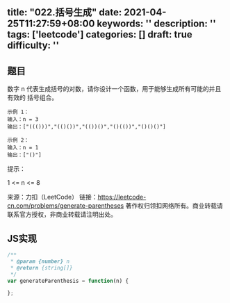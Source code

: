 title: "022.括号生成"
date: 2021-04-25T11:27:59+08:00
keywords: ''
description: ''
tags: ['leetcode']
categories: []
draft: true
difficulty: ''
---

## 题目

数字 n 代表生成括号的对数，请你设计一个函数，用于能够生成所有可能的并且 有效的 括号组合。

```
示例 1：
输入：n = 3
输出：["((()))","(()())","(())()","()(())","()()()"]

示例 2：
输入：n = 1
输出：["()"]
```

提示：

1 <= n <= 8

来源：力扣（LeetCode）
链接：https://leetcode-cn.com/problems/generate-parentheses
著作权归领扣网络所有。商业转载请联系官方授权，非商业转载请注明出处。


## JS实现

```javascript
/**
 * @param {number} n
 * @return {string[]}
 */
var generateParenthesis = function(n) {

};
```
